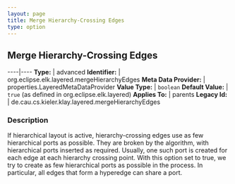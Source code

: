 ```yaml
---
layout: page
title: Merge Hierarchy-Crossing Edges
type: option
---
```

## Merge Hierarchy-Crossing Edges

----|----
**Type:** | advanced
**Identifier:** | org.eclipse.elk.layered.mergeHierarchyEdges
**Meta Data Provider:** | properties.LayeredMetaDataProvider
**Value Type:** | `boolean`
**Default Value:** | `true` (as defined in org.eclipse.elk.layered)
**Applies To:** | parents
**Legacy Id:** | de.cau.cs.kieler.klay.layered.mergeHierarchyEdges


### Description
If hierarchical layout is active, hierarchy-crossing edges use as few hierarchical ports as possible. They are broken by the algorithm, with hierarchical ports inserted as required. Usually, one such port is created for each edge at each hierarchy crossing point. With this option set to true, we try to create as few hierarchical ports as possible in the process. In particular, all edges that form a hyperedge can share a port.

